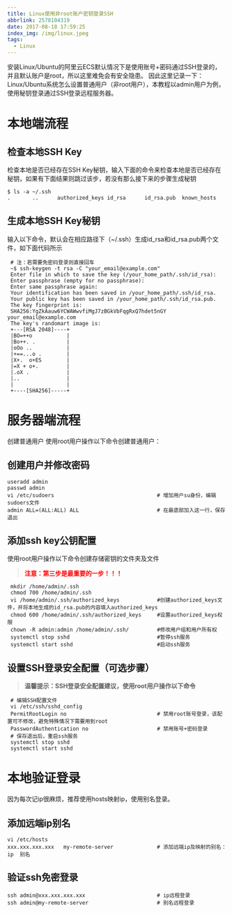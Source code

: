 ```yaml
---
title: Linux使用非root账户密钥登录SSH
abbrlink: 2578104319
date: 2017-08-18 17:59:25
index_img: /img/linux.jpeg
tags: 
  - Linux
---
```


安装Linux/Ubuntu的阿里云ECS默认情况下是使用账号+密码通过SSH登录的，并且默认账户是root，所以这里难免会有安全隐患。
因此这里记录一下：Linux/Ubuntu系统怎么设置普通用户（非root用户），本教程以admin用户为例，使用秘钥登录通过SSH登录远程服务器。

# 本地端流程
## 检查本地SSH Key
检查本地是否已经存在SSH Key秘钥，输入下面的命令来检查本地是否已经存在秘钥，如果有下面结果则跳过该步，若没有那么接下来的步骤生成秘钥

    $ ls -a ~/.ssh
    .		..		authorized_keys	id_rsa		id_rsa.pub	known_hosts

## 生成本地SSH Key秘钥
输入以下命令，默认会在相应路径下（~/.ssh）生成id_rsa和id_rsa.pub两个文件，如下面代码所示

     # 注：若需要免密码登录则直接回车
     ~$ ssh-keygen -t rsa -C "your_email@example.com"   
     Enter file in which to save the key (/your_home_path/.ssh/id_rsa): 
     Enter passphrase (empty for no passphrase): 
     Enter same passphrase again: 
     Your identification has been saved in /your_home_path/.ssh/id_rsa.
     Your public key has been saved in /your_home_path/.ssh/id_rsa.pub.
     The key fingerprint is:
     SHA256:YgZkAauw6YCWAWwvfiMgJ7zBGkVbFqgRxQ7hdet5nGY your_email@example.com
     The key's randomart image is:
     +---[RSA 2048]----+
     |BO=++o           |
     |Bo++. .          |
     |oOo ..           |
     |+==...o .        |
     |X+.  o+ES        |
     |=X + o+.         |
     |.oX .            |
     |..               |
     |                 |
     +----[SHA256]-----+

# 服务器端流程
创建普通用户
使用root用户操作以下命令创建普通用户：
## 创建用户并修改密码
    
    useradd admin
    passwd admin
    vi /etc/sudoers                                 # 增加用户su身份，编辑sudoers文件
    admin ALL=(ALL:ALL) ALL                         # 在最底部加入这一行，保存退出

## 添加ssh key公钥配置
使用root用户操作以下命令创建存储密钥的文件夹及文件
> <font color=red>**注意：第三步是最重要的一步！！！**</font>

     mkdir /home/admin/.ssh
     chmod 700 /home/admin/.ssh                       
     vi /home/admin/.ssh/authorized_keys            #创建authorized_keys文件，并将本地生成的id_rsa.pub的内容填入authorized_keys
     chmod 600 /home/admin/.ssh/authorized_keys     #设置authorized_keys权限
     chown -R admin:admin /home/admin/.ssh/         #修改用户组和用户所有权
     systemctl stop sshd                            #暂停ssh服务
     systemctl start sshd                           #启动ssh服务

## 设置SSH登录安全配置（可选步骤）
> **温馨提示：SSH登录安全配置建议，使用root用户操作以下命令**

     # 编辑SSH配置文件 
     vi /etc/ssh/sshd_config
     PermitRootLogin no                             # 禁用root账号登录，该配置可不修改，避免特殊情况下需要用到root
     PasswordAuthentication no                      # 禁用账号+密码登录
     # 保存退出后，重启ssh服务
     systemctl stop sshd
     systemctl start sshd
     
# 本地验证登录
因为每次记ip很麻烦，推荐使用hosts映射ip，使用别名登录。
## 添加远端ip别名

    vi /etc/hosts
    xxx.xxx.xxx.xxx   my-remote-server              # 添加远端ip及映射的别名：ip  别名

## 验证ssh免密登录
    
    ssh admin@xxx.xxx.xxx.xxx                       # ip远程登录
    ssh admin@my-remote-server                      # 别名远程登录
    
   
